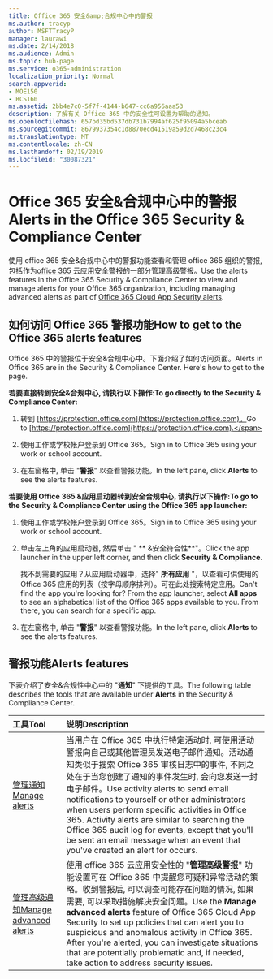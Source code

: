 ```yaml
---
title: Office 365 安全&amp;合规中心中的警报
ms.author: tracyp
author: MSFTTracyP
manager: laurawi
ms.date: 2/14/2018
ms.audience: Admin
ms.topic: hub-page
ms.service: o365-administration
localization_priority: Normal
search.appverid:
- MOE150
- BCS160
ms.assetid: 2bb4e7c0-5f7f-4144-b647-cc6a956aaa53
description: 了解有关 Office 365 中的安全性可设置为帮助的通知。
ms.openlocfilehash: 657bd35bd537db731b7994af625f95094a5bceab
ms.sourcegitcommit: 8679937354c1d8870ecd41519a59d2d7468c23c4
ms.translationtype: MT
ms.contentlocale: zh-CN
ms.lasthandoff: 02/19/2019
ms.locfileid: "30087321"
---
```

# <a name="alerts-in-the-office-365-security-amp-compliance-center"></a><span data-ttu-id="40e86-103">Office 365 安全&amp;合规中心中的警报</span><span class="sxs-lookup"><span data-stu-id="40e86-103">Alerts in the Office 365 Security &amp; Compliance Center</span></span>

<span data-ttu-id="40e86-104">使用 office 365 安全&amp;合规中心中的警报功能查看和管理 office 365 组织的警报, 包括作为[office 365 云应用安全警报](office-365-cas-overview.md)的一部分管理高级警报。</span><span class="sxs-lookup"><span data-stu-id="40e86-104">Use the alerts features in the Office 365 Security &amp; Compliance Center to view and manage alerts for your Office 365 organization, including managing advanced alerts as part of [Office 365 Cloud App Security alerts](office-365-cas-overview.md).</span></span>
  
## <a name="how-to-get-to-the-office-365-alerts-features"></a><span data-ttu-id="40e86-105">如何访问 Office 365 警报功能</span><span class="sxs-lookup"><span data-stu-id="40e86-105">How to get to the Office 365 alerts features</span></span>

<span data-ttu-id="40e86-p101">Office 365 中的警报位于安全&amp;合规中心中。下面介绍了如何访问页面。</span><span class="sxs-lookup"><span data-stu-id="40e86-p101">Alerts in Office 365 are in the Security &amp; Compliance Center. Here's how to get to the page.</span></span>
  
 <span data-ttu-id="40e86-108">**若要直接转到安全&amp;合规中心, 请执行以下操作:**</span><span class="sxs-lookup"><span data-stu-id="40e86-108">**To go directly to the Security &amp; Compliance Center:**</span></span>
  
1. <span data-ttu-id="40e86-109">转到 [https://protection.office.com](https://protection.office.com)。</span><span class="sxs-lookup"><span data-stu-id="40e86-109">Go to [https://protection.office.com](https://protection.office.com).</span></span>
    
2. <span data-ttu-id="40e86-110">使用工作或学校帐户登录到 Office 365。</span><span class="sxs-lookup"><span data-stu-id="40e86-110">Sign in to Office 365 using your work or school account.</span></span> 
    
3. <span data-ttu-id="40e86-111">在左窗格中, 单击 "**警报**" 以查看警报功能。</span><span class="sxs-lookup"><span data-stu-id="40e86-111">In the left pane, click **Alerts** to see the alerts features.</span></span> 
    
 <span data-ttu-id="40e86-112">**若要使用 Office 365 &amp;应用启动器转到安全合规中心, 请执行以下操作:**</span><span class="sxs-lookup"><span data-stu-id="40e86-112">**To go to the Security &amp; Compliance Center using the Office 365 app launcher:**</span></span>
  
1. <span data-ttu-id="40e86-113">使用工作或学校帐户登录到 Office 365。</span><span class="sxs-lookup"><span data-stu-id="40e86-113">Sign in to Office 365 using your work or school account.</span></span> 
    
2. <span data-ttu-id="40e86-114">单击左上角的应用启动器, 然后单击 " \*\* &amp;安全符合性\*\*"。</span><span class="sxs-lookup"><span data-stu-id="40e86-114">Click the app launcher  in the upper left corner, and then click **Security &amp; Compliance**.</span></span>
    
    <span data-ttu-id="40e86-p102">找不到需要的应用？从应用启动器中，选择" **所有应用** "，以查看可供使用的 Office 365 应用的列表（按字母顺序排列）。可在此处搜索特定应用。</span><span class="sxs-lookup"><span data-stu-id="40e86-p102">Can't find the app you're looking for? From the app launcher, select **All apps** to see an alphabetical list of the Office 365 apps available to you. From there, you can search for a specific app.</span></span> 
    
3. <span data-ttu-id="40e86-118">在左窗格中, 单击 "**警报**" 以查看警报功能。</span><span class="sxs-lookup"><span data-stu-id="40e86-118">In the left pane, click **Alerts** to see the alerts features.</span></span> 
    
## <a name="alerts-features"></a><span data-ttu-id="40e86-119">警报功能</span><span class="sxs-lookup"><span data-stu-id="40e86-119">Alerts features</span></span>

<span data-ttu-id="40e86-120">下表介绍了安全&amp;合规性中心中的 "**通知**" 下提供的工具。</span><span class="sxs-lookup"><span data-stu-id="40e86-120">The following table describes the tools that are available under **Alerts** in the Security &amp; Compliance Center.</span></span> 
  
|<span data-ttu-id="40e86-121">**工具**</span><span class="sxs-lookup"><span data-stu-id="40e86-121">**Tool**</span></span>|<span data-ttu-id="40e86-122">**说明**</span><span class="sxs-lookup"><span data-stu-id="40e86-122">**Description**</span></span>|
|:-----|:-----|
|[<span data-ttu-id="40e86-123">管理通知</span><span class="sxs-lookup"><span data-stu-id="40e86-123">Manage alerts</span></span>](create-activity-alerts.md) <br/> |<span data-ttu-id="40e86-p103">当用户在 Office 365 中执行特定活动时, 可使用活动警报向自己或其他管理员发送电子邮件通知。活动通知类似于搜索 Office 365 审核日志中的事件, 不同之处在于当您创建了通知的事件发生时, 会向您发送一封电子邮件。</span><span class="sxs-lookup"><span data-stu-id="40e86-p103">Use activity alerts to send email notifications to yourself or other administrators when users perform specific activities in Office 365. Activity alerts are similar to searching the Office 365 audit log for events, except that you'll be sent an email message when an event that you've created an alert for occurs.</span></span>  <br/> |
|[<span data-ttu-id="40e86-126">管理高级通知</span><span class="sxs-lookup"><span data-stu-id="40e86-126">Manage advanced alerts </span></span>](office-365-cas-overview.md) <br/> |<span data-ttu-id="40e86-p104">使用 office 365 云应用安全性的 "**管理高级警报**" 功能设置可在 Office 365 中提醒您可疑和异常活动的策略。收到警报后, 可以调查可能存在问题的情况, 如果需要, 可以采取措施解决安全问题。</span><span class="sxs-lookup"><span data-stu-id="40e86-p104">Use the **Manage advanced alerts** feature of Office 365 Cloud App Security to set up policies that can alert you to suspicious and anomalous activity in Office 365. After you're alerted, you can investigate situations that are potentially problematic and, if needed, take action to address security issues.  </span></span><br/> |
   

